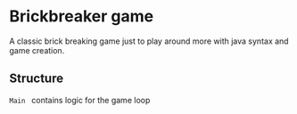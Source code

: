 # Brickbreaker game
A classic brick breaking game just to play around more with java syntax and game creation. 
## Structure 
```Main ``` contains logic for the game loop 
